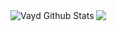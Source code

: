 <img align="left" alt="Vayd Github Stats" src="https://github-readme-stats.vercel.app/api?username=Vayd0&theme=tokyonight&show_icons=true&hide_border=false" />
<img src='https://komarev.com/ghpvc/?username=vayd0'>
